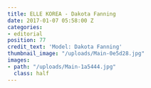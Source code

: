```yaml
---
title: ELLE KOREA - Dakota Fanning
date: 2017-01-07 05:58:00 Z
categories:
- editorial
position: 77
credit_text: 'Model: Dakota Fanning'
thumbnail_image: "/uploads/Main-0e5d28.jpg"
images:
- path: "/uploads/Main-1a5444.jpg"
  class: half
---
```


